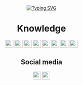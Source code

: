 <div align="center"><a href="https://git.io/typing-svg"><img src="https://readme-typing-svg.demolab.com?font=Helvetica&size=50&duration=2000&pause=500&color=F79715&center=true&vCenter=true&width=600&height=70&lines=Luiz+Gustavo's+Profile" alt="Typing SVG" /></a></div>

<h1 align="center" color="F79715">Knowledge</h1>
<p align="center">
    <img src="https://img.shields.io/badge/React.js-61DAFB?style=flat&logo=react&logoColor=white" height="25">
    <img src="https://img.shields.io/badge/Node.js-5FA04E?style=flat&logo=nodedotjs&logoColor=white" height="25">
    <img src="https://img.shields.io/badge/Javascript-F7DF1E?style=flat&logo=javascript&logoColor=white" height="25">
    <img src="https://img.shields.io/badge/Python-3776AB?style=flat&logo=python&logoColor=white" height="25">
    <img src="https://img.shields.io/badge/C-A8B9CC?style=flat&logo=c&logoColor=white" height="25">
    <img src="https://img.shields.io/badge/Firebase-DD2C00?style=flat&logo=firebase&logoColor=white" height="25">
    <img src="https://img.shields.io/badge/HTML5-E34F26?style=flat&logo=html5&logoColor=white" height="25">
    <img src="https://img.shields.io/badge/CSS3-1572B6?style=flat&logo=css3&logoColor=white" height="25">
</p>

<h2 align='center'>Social media</h2>
<p align='center'>
    <a href="https://www.linkedin.com/in/luiz-andrade7/"><img src='https://cdn-icons-png.flaticon.com/128/3536/3536505.png' width="25" height="25"></a>
    <a href="https://www.instagram.com/luiz_guusta/?next=%2F"><img src='https://cdn-icons-png.flaticon.com/128/2111/2111463.png' width="25" height="25"></a>
</p>
